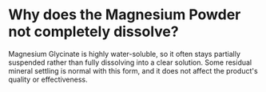 # Why does the Magnesium Powder not completely dissolve?

Magnesium Glycinate is highly water-soluble, so it often stays partially suspended rather than fully dissolving into a clear solution. Some residual mineral settling is normal with this form, and it does not affect the product's quality or effectiveness.